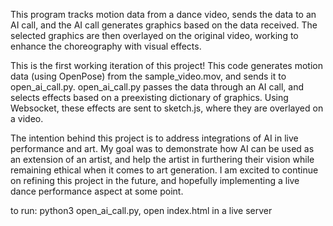 This program tracks motion data from a dance video, sends the data to an AI call, and the AI call generates graphics based on the data received. The selected graphics are then overlayed on the original video, working to enhance the choreography with visual effects.

This is the first working iteration of this project! This code generates motion data (using OpenPose) from the sample_video.mov, and sends it to open_ai_call.py. open_ai_call.py passes the data through an AI call, and selects effects based on a preexisting dictionary of graphics. Using Websocket, these effects are sent to sketch.js, where they are overlayed on a video.

The intention behind this project is to address integrations of AI in live performance and art. My goal was to demonstrate how AI can be used as an extension of an artist, and help the artist in furthering their vision while remaining ethical when it comes to art generation. I am excited to continue on refining this project in the future, and hopefully implementing a live dance performance aspect at some point.

to run:
python3 open_ai_call.py,
open index.html in a live server
